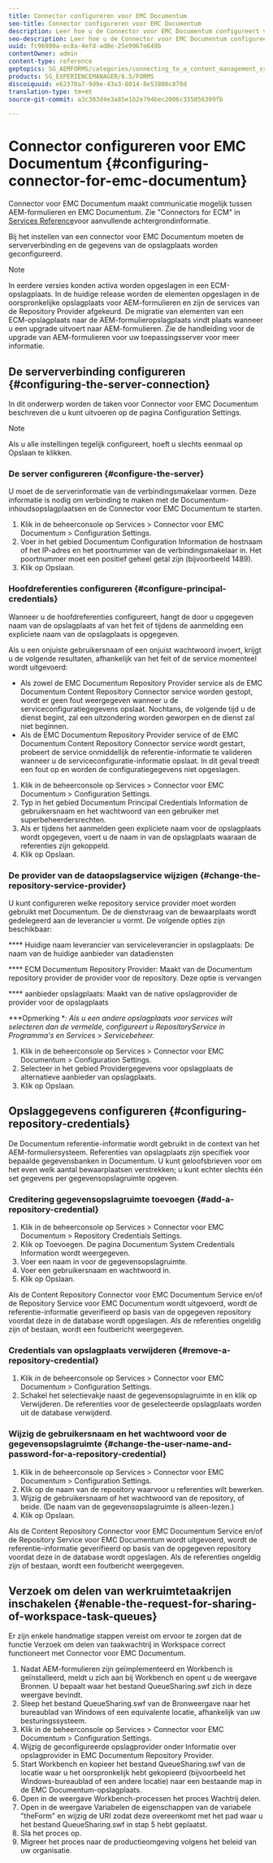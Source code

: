 ```yaml
---
title: Connector configureren voor EMC Documentum
seo-title: Connector configureren voor EMC Documentum
description: Leer hoe u de Connector voor EMC Documentum configureert voor communicatie tussen AEM-formulieren en EMC Documentum.
seo-description: Leer hoe u de Connector voor EMC Documentum configureert voor communicatie tussen AEM-formulieren en EMC Documentum.
uuid: fc96900a-ec8a-4efd-ad8e-25e9967e649b
contentOwner: admin
content-type: reference
geptopics: SG_AEMFORMS/categories/connecting_to_a_content_management_system
products: SG_EXPERIENCEMANAGER/6.5/FORMS
discoiquuid: e62370a7-9d9e-43a3-8014-8e53800c870d
translation-type: tm+mt
source-git-commit: a3c303d4e3a85e1b2e794bec2006c335056309fb

---
```



# Connector configureren voor EMC Documentum {#configuring-connector-for-emc-documentum}

Connector voor EMC Documentum maakt communicatie mogelijk tussen AEM-formulieren en EMC Documentum. Zie &quot;Connectors for ECM&quot; in [Services Reference](https://www.adobe.com/go/learn_aemforms_services_63)voor aanvullende achtergrondinformatie.

Bij het instellen van een connector voor EMC Documentum moeten de serververbinding en de gegevens van de opslagplaats worden geconfigureerd.

>[!NOTE]
>
>In eerdere versies konden activa worden opgeslagen in een ECM-opslagplaats. In de huidige release worden de elementen opgeslagen in de oorspronkelijke opslagplaats voor AEM-formulieren en zijn de services van de Repository Provider afgekeurd. De migratie van elementen van een ECM-opslagplaats naar de AEM-formulieropslagplaats vindt plaats wanneer u een upgrade uitvoert naar AEM-formulieren. Zie de handleiding voor de upgrade van AEM-formulieren voor uw toepassingsserver voor meer informatie.

## De serververbinding configureren {#configuring-the-server-connection}

In dit onderwerp worden de taken voor Connector voor EMC Documentum beschreven die u kunt uitvoeren op de pagina Configuration Settings.

>[!NOTE]
>
>Als u alle instellingen tegelijk configureert, hoeft u slechts eenmaal op Opslaan te klikken.

### De server configureren {#configure-the-server}

U moet de de serverinformatie van de verbindingsmakelaar vormen. Deze informatie is nodig om verbinding te maken met de Documentum-inhoudsopslagplaatsen en de Connector voor EMC Documentum te starten.

1. Klik in de beheerconsole op Services > Connector voor EMC Documentum > Configuration Settings.
1. Voer in het gebied Documentum Configuration Information de hostnaam of het IP-adres en het poortnummer van de verbindingsmakelaar in. Het poortnummer moet een positief geheel getal zijn (bijvoorbeeld 1489).
1. Klik op Opslaan.

### Hoofdreferenties configureren {#configure-principal-credentials}

Wanneer u de hoofdreferenties configureert, hangt de door u opgegeven naam van de opslagplaats af van het feit of tijdens de aanmelding een expliciete naam van de opslagplaats is opgegeven.

Als u een onjuiste gebruikersnaam of een onjuist wachtwoord invoert, krijgt u de volgende resultaten, afhankelijk van het feit of de service momenteel wordt uitgevoerd:

* Als zowel de EMC Documentum Repository Provider service als de EMC Documentum Content Repository Connector service worden gestopt, wordt er geen fout weergegeven wanneer u de serviceconfiguratiegegevens opslaat. Nochtans, de volgende tijd u de dienst begint, zal een uitzondering worden geworpen en de dienst zal niet beginnen.
* Als de EMC Documentum Repository Provider service of de EMC Documentum Content Repository Connector service wordt gestart, probeert de service onmiddellijk de referentie-informatie te valideren wanneer u de serviceconfiguratie-informatie opslaat. In dit geval treedt een fout op en worden de configuratiegegevens niet opgeslagen.

1. Klik in de beheerconsole op Services > Connector voor EMC Documentum > Configuration Settings.
1. Typ in het gebied Documentum Principal Credentials Information de gebruikersnaam en het wachtwoord van een gebruiker met superbeheerdersrechten.
1. Als er tijdens het aanmelden geen expliciete naam voor de opslagplaats wordt opgegeven, voert u de naam in van de opslagplaats waaraan de referenties zijn gekoppeld.
1. Klik op Opslaan.

### De provider van de dataopslagservice wijzigen {#change-the-repository-service-provider}

U kunt configureren welke repository service provider moet worden gebruikt met Documentum. De de dienstvraag van de bewaarplaats wordt gedelegeerd aan de leverancier u vormt. De volgende opties zijn beschikbaar:

**** Huidige naam leverancier van serviceleverancier in opslagplaats: De naam van de huidige aanbieder van datadiensten

**** ECM Documentum Repository Provider: Maakt van de Documentum repository provider de provider voor de repository. Deze optie is vervangen

**** aanbieder opslagplaats: Maakt van de native opslagprovider de provider voor de opslagplaats

***Opmerking **: Als u een andere opslagplaats voor services wilt selecteren dan de vermelde, configureert u RepositoryService in Programma&#39;s en Services > Servicebeheer.<!-- Fix broken link (See Managing Services) -->*

1. Klik in de beheerconsole op Services > Connector voor EMC Documentum > Configuration Settings.
1. Selecteer in het gebied Providergegevens voor opslagplaats de alternatieve aanbieder van opslagplaats.
1. Klik op Opslaan.

## Opslaggegevens configureren {#configuring-repository-credentials}

De Documentum referentie-informatie wordt gebruikt in de context van het AEM-formuliersysteem. Referenties van opslagplaats zijn specifiek voor bepaalde gegevensbanken in Documentum. U kunt geloofsbrieven voor om het even welk aantal bewaarplaatsen verstrekken; u kunt echter slechts één set gegevens per gegevensopslagruimte opgeven.

### Creditering gegevensopslagruimte toevoegen {#add-a-repository-credential}

1. Klik in de beheerconsole op Services > Connector voor EMC Documentum > Repository Credentials Settings.
1. Klik op Toevoegen. De pagina Documentum System Credentials Information wordt weergegeven.
1. Voer een naam in voor de gegevensopslagruimte.
1. Voer een gebruikersnaam en wachtwoord in.
1. Klik op Opslaan.

Als de Content Repository Connector voor EMC Documentum Service en/of de Repository Service voor EMC Documentum wordt uitgevoerd, wordt de referentie-informatie geverifieerd op basis van de opgegeven repository voordat deze in de database wordt opgeslagen. Als de referenties ongeldig zijn of bestaan, wordt een foutbericht weergegeven.

### Credentials van opslagplaats verwijderen {#remove-a-repository-credential}

1. Klik in de beheerconsole op Services > Connector voor EMC Documentum > Configuration Settings.
1. Schakel het selectievakje naast de gegevensopslagruimte in en klik op Verwijderen. De referenties voor de geselecteerde opslagplaats worden uit de database verwijderd.

### Wijzig de gebruikersnaam en het wachtwoord voor de gegevensopslagruimte {#change-the-user-name-and-password-for-a-repository-credential}

1. Klik in de beheerconsole op Services > Connector voor EMC Documentum > Configuration Settings.
1. Klik op de naam van de repository waarvoor u referenties wilt bewerken.
1. Wijzig de gebruikersnaam of het wachtwoord van de repository, of beide. (De naam van de gegevensopslagruimte is alleen-lezen.)
1. Klik op Opslaan.

Als de Content Repository Connector voor EMC Documentum Service en/of de Repository Service voor EMC Documentum wordt uitgevoerd, wordt de referentie-informatie geverifieerd op basis van de opgegeven repository voordat deze in de database wordt opgeslagen. Als de referenties ongeldig zijn of bestaan, wordt een foutbericht weergegeven.

## Verzoek om delen van werkruimtetaakrijen inschakelen {#enable-the-request-for-sharing-of-workspace-task-queues}

Er zijn enkele handmatige stappen vereist om ervoor te zorgen dat de functie Verzoek om delen van taakwachtrij in Workspace correct functioneert met Connector voor EMC Documentum.

1. Nadat AEM-formulieren zijn geïmplementeerd en Workbench is geïnstalleerd, meldt u zich aan bij Workbench en opent u de weergave Bronnen. U bepaalt waar het bestand QueueSharing.swf zich in deze weergave bevindt.
1. Sleep het bestand QueueSharing.swf van de Bronweergave naar het bureaublad van Windows of een equivalente locatie, afhankelijk van uw besturingssysteem.
1. Klik in de beheerconsole op Services > Connector voor EMC Documentum > Configuration Settings.
1. Wijzig de geconfigureerde opslagprovider onder Informatie over opslagprovider in EMC Documentum Repository Provider.
1. Start Workbench en kopieer het bestand QueueSharing.swf van de locatie waar u het oorspronkelijk hebt gekopieerd (bijvoorbeeld het Windows-bureaublad of een andere locatie) naar een bestaande map in de EMC Documentum-opslagplaats.
1. Open in de weergave Workbench-processen het proces Wachtrij delen.
1. Open in de weergave Variabelen de eigenschappen van de variabele &quot;theForm&quot; en wijzig de URI zodat deze overeenkomt met het pad waar u het bestand QueueSharing.swf in stap 5 hebt geplaatst.
1. Sla het proces op.
1. Migreer het proces naar de productieomgeving volgens het beleid van uw organisatie.

